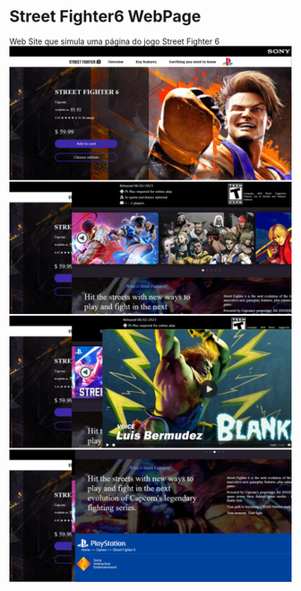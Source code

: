 # Street Fighter6 WebPage 

 Web Site que simula uma página do jogo Street Fighter 6
 ![Texto Alternativo](pag1.png)
 ![Texto Alternativo](pag2.png)
 ![Texto Alternativo](pag3.png)
 ![Texto Alternativo](pag4.png)
